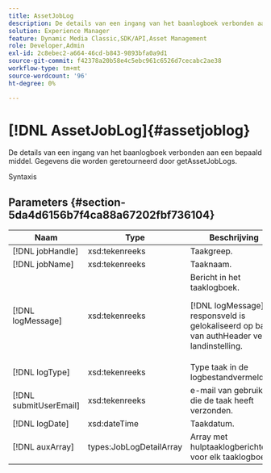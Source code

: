 ```yaml
---
title: AssetJobLog
description: De details van een ingang van het baanlogboek verbonden aan een bepaald middel. Gegevens die worden geretourneerd door getAssetJobLogs.
solution: Experience Manager
feature: Dynamic Media Classic,SDK/API,Asset Management
role: Developer,Admin
exl-id: 2c8ebec2-a664-46cd-b843-9893bfa0a9d1
source-git-commit: f42378a20b58e4c5ebc961c6526d7cecabc2ae38
workflow-type: tm+mt
source-wordcount: '96'
ht-degree: 0%

---
```


# [!DNL AssetJobLog]{#assetjoblog}

De details van een ingang van het baanlogboek verbonden aan een bepaald middel. Gegevens die worden geretourneerd door getAssetJobLogs.

Syntaxis

## Parameters {#section-5da4d6156b7f4ca88a67202fbf736104}

<table id="table_7BC785BC95EA43D582D1B2289FF3130D"> 
 <thead> 
  <tr> 
   <th colname="col1" class="entry"> Naam </th> 
   <th colname="col2" class="entry"> Type </th> 
   <th colname="col3" class="entry"> Beschrijving </th> 
  </tr> 
 </thead>
 <tbody> 
  <tr> 
   <td colname="col1"> <span class="codeph"> <span class="varname"> [!DNL jobHandle]</span> </span> </td> 
   <td colname="col2"> <span class="codeph"> xsd:tekenreeks</span> </td> 
   <td colname="col3"> Taakgreep. </td> 
  </tr> 
  <tr> 
   <td colname="col1"> <span class="codeph"> <span class="varname"> [!DNL jobName]</span> </span> </td> 
   <td colname="col2"> <span class="codeph"> xsd:tekenreeks</span> </td> 
   <td colname="col3"> Taaknaam. </td> 
  </tr> 
  <tr> 
   <td colname="col1"> <span class="codeph"> <span class="varname"> [!DNL logMessage]</span> </span> </td> 
   <td colname="col2"> <span class="codeph"> xsd:tekenreeks</span> </td> 
   <td colname="col3">Bericht in het taaklogboek. <p><span class="codeph"> [!DNL logMessage]</span> responsveld is gelokaliseerd op basis van <span class="codeph"> authHeader</span> veld landinstelling. </p></td> 
  </tr> 
  <tr> 
   <td colname="col1"> <span class="codeph"> <span class="varname"> [!DNL logType]</span> </span> </td> 
   <td colname="col2"> <span class="codeph"> xsd:tekenreeks</span> </td> 
   <td colname="col3"> Type taak in de logbestandvermelding. </td> 
  </tr> 
  <tr> 
   <td colname="col1"> <span class="codeph"> <span class="varname"> [!DNL submitUserEmail]</span> </span> </td> 
   <td colname="col2"> <span class="codeph"> xsd:tekenreeks</span> </td> 
   <td colname="col3"> e-mail van gebruiker die de taak heeft verzonden. </td> 
  </tr> 
  <tr> 
   <td colname="col1"> <span class="codeph"> <span class="varname"> [!DNL logDate]</span> </span> </td> 
   <td colname="col2"> <span class="codeph"> xsd:dateTime</span> </td> 
   <td colname="col3"> Taakdatum. </td> 
  </tr> 
  <tr> 
   <td colname="col1"> <span class="codeph"> <span class="varname"> [!DNL auxArray]</span> </span> </td> 
   <td colname="col2"> <span class="codeph"> types:JobLogDetailArray</span> </td> 
   <td colname="col3"> Array met hulptaaklogberichten voor elk taaklogboek. </td> 
  </tr> 
 </tbody> 
</table>
